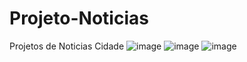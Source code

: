 # Projeto-Noticias
Projetos de Noticias Cidade
![image](https://user-images.githubusercontent.com/111422272/231297254-8b33d854-a680-4e8f-8ef7-6bf39f465d33.png)
![image](https://user-images.githubusercontent.com/111422272/231297378-74a34175-2a12-4cbb-a64f-d0ebb88e09a6.png)
![image](https://user-images.githubusercontent.com/111422272/231297430-4a1b1482-16c1-4d98-a2f0-8ab6e007442b.png)
